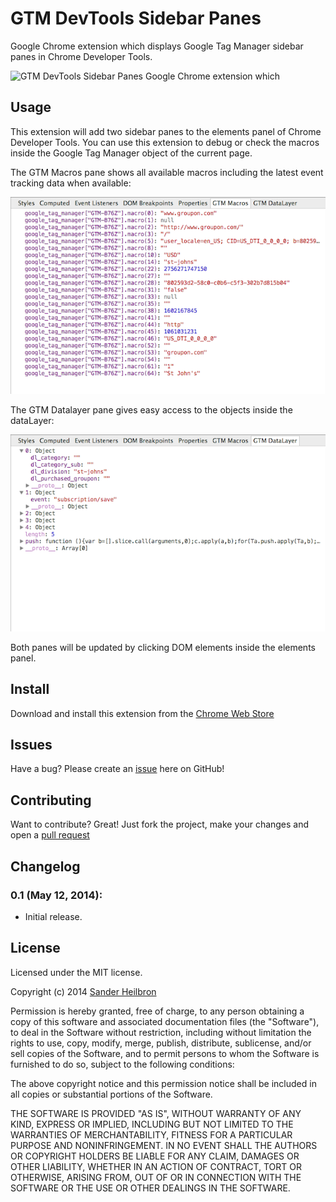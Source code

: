 # GTM DevTools Sidebar Panes
Google Chrome extension which displays Google Tag Manager sidebar panes in Chrome Developer Tools.

![GTM DevTools Sidebar Panes
Google Chrome extension which](images/tile-220-140.png)

## Usage
This extension will add two sidebar panes to the elements panel of Chrome Developer Tools. You can use this extension to debug or check the macros inside the Google Tag Manager object of the current page.

The GTM Macros pane shows all available macros including the latest event tracking data when available:

![GTM Macros pane](images/gtm-macros-pane.png)

The GTM Datalayer pane gives easy access to the objects inside the dataLayer:

![GTM Datalayer pane](images/gtm-datalayer-pane.png)

Both panes will be updated by clicking DOM elements inside the elements panel.

## Install
Download and install this extension from the [Chrome Web Store][1]

## Issues
Have a bug? Please create an [issue][2] here on GitHub!

## Contributing
Want to contribute? Great! Just fork the project, make your changes and open a [pull request][3]

## Changelog
### 0.1 (May 12, 2014):
 * Initial release.

## License
Licensed under the MIT license.

Copyright (c) 2014 [Sander Heilbron][4]

Permission is hereby granted, free of charge, to any person obtaining a copy
of this software and associated documentation files (the "Software"), to deal
in the Software without restriction, including without limitation the rights
to use, copy, modify, merge, publish, distribute, sublicense, and/or sell
copies of the Software, and to permit persons to whom the Software is
furnished to do so, subject to the following conditions:

The above copyright notice and this permission notice shall be included in
all copies or substantial portions of the Software.

THE SOFTWARE IS PROVIDED "AS IS", WITHOUT WARRANTY OF ANY KIND, EXPRESS OR
IMPLIED, INCLUDING BUT NOT LIMITED TO THE WARRANTIES OF MERCHANTABILITY,
FITNESS FOR A PARTICULAR PURPOSE AND NONINFRINGEMENT. IN NO EVENT SHALL THE
AUTHORS OR COPYRIGHT HOLDERS BE LIABLE FOR ANY CLAIM, DAMAGES OR OTHER
LIABILITY, WHETHER IN AN ACTION OF CONTRACT, TORT OR OTHERWISE, ARISING FROM,
OUT OF OR IN CONNECTION WITH THE SOFTWARE OR THE USE OR OTHER DEALINGS IN
THE SOFTWARE.

[1]: https://chrome.google.com/webstore/detail/gtm-devtools-sidebar-pane/nlpchkkljkimifenglmblhnklbngejfh
[2]: https://github.com/sanderheilbron/gtm-devtools-sidebar-panes/issues
[3]: https://github.com/sanderheilbron/gtm-devtools-sidebar-panes/pulls
[4]: http://www.sanderheilbron.nl
